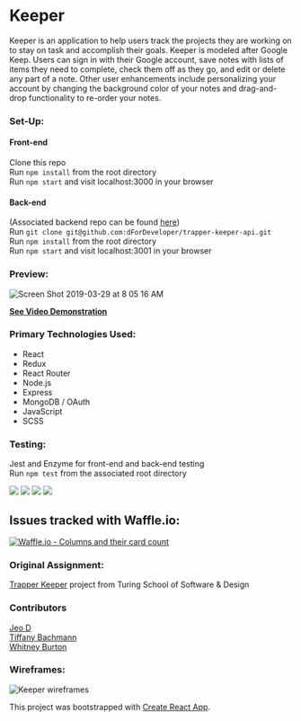 # Keeper
Keeper is an application to help users track the projects they are working on to stay on task and accomplish their goals. Keeper is modeled after Google Keep. Users can sign in with their Google account, save notes with lists of items they need to complete, check them off as they go, and edit or delete any part of a note. 
Other user enhancements include personalizing your account by changing the background color of your notes and drag-and-drop functionality to re-order your notes.

### Set-Up:   
#### Front-end  
Clone this repo  
Run `npm install` from the root directory  
Run `npm start` and visit localhost:3000 in your browser  

#### Back-end
(Associated backend repo can be found [here](https://github.com/dForDeveloper/trapper-keeper-api))  
Run `git clone git@github.com:dForDeveloper/trapper-keeper-api.git`  
Run `npm install` from the root directory  
Run `npm start` and visit localhost:3001 in your browser  

### Preview:
![Screen Shot 2019-03-29 at 8 05 16 AM](https://user-images.githubusercontent.com/33883645/55238191-831e0500-51f9-11e9-8e00-ec2bc086fa19.png)

[**See Video Demonstration**](https://drive.google.com/file/d/14NiQTs3c344xsOjj1GWG8UMOawUYj401/view?usp=sharing)

### Primary Technologies Used:
* React 
* Redux
* React Router
* Node.js
* Express
* MongoDB / OAuth
* JavaScript
* SCSS

### Testing:
Jest and Enzyme for front-end and back-end testing  
Run `npm test` from the associated root directory  

<img src="./coverage/badge-statements.svg"/>
<img src="./coverage/badge-lines.svg"/>
<img src="./coverage/badge-functions.svg"/>
<img src="./coverage/badge-branches.svg"/>

## Issues tracked with Waffle.io:
[![Waffle.io - Columns and their card count](https://badge.waffle.io/whitneyburton/trapper-keeper.svg?columns=all)](https://waffle.io/whitneyburton/trapper-keeper)

### Original Assignment: 
[Trapper Keeper](http://frontend.turing.io/projects/trapper-keeper.html) project from Turing School of Software & Design

### Contributors
[Jeo D](https://github.com/dForDeveloper)  
[Tiffany Bachmann](https://github.com/trbachmann)  
[Whitney Burton](https://github.com/whitneyburton)  

### Wireframes:
![Keeper wireframes](./src/images/trapper-keeper-wireframes.png)

This project was bootstrapped with [Create React App](https://github.com/facebook/create-react-app).
